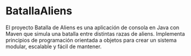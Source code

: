 # BatallaAliens
El proyecto Batalla de Aliens es una aplicación de consola en Java con Maven que simula una batalla entre distintas razas de aliens. Implementa principios de programación orientada a objetos para crear un sistema modular, escalable y fácil de mantener.
